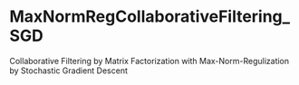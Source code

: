 # MaxNormRegCollaborativeFiltering_SGD
Collaborative Filtering by Matrix Factorization with Max-Norm-Regulization by Stochastic Gradient Descent
